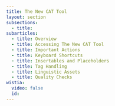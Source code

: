 ```yaml
---
title: The New CAT Tool
layout: section
subsections:
  - title:
subarticles:
  - title: Overview
  - title: Accessing The New CAT Tool
  - title: Important Actions
  - title: Keyboard Shortcuts
  - title: Insertables and Placeholders
  - title: Tag Handling
  - title: Linguistic Assets
  - title: Quality Checks
wistia:
  video: false
  id:
---
```



